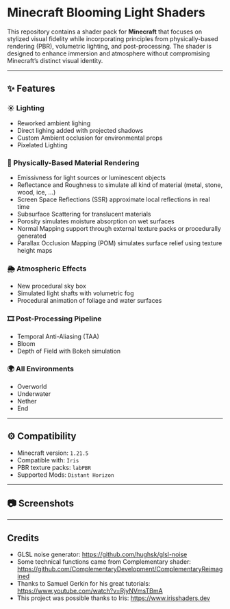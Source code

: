 #  Minecraft Blooming Light Shaders

This repository contains a shader pack for **Minecraft** that focuses on stylized visual fidelity while incorporating principles from physically-based rendering (PBR), volumetric lighting, and post-processing. The shader is designed to enhance immersion and atmosphere without compromising Minecraft’s distinct visual identity.

---

## ✨ Features

### ☀️ Lighting

- Reworked ambient lighing
- Direct lighing added with projected shadows
- Custom Ambient occlusion for environmental props
- Pixelated Lighting

### 🧱 Physically-Based Material Rendering

- Emissivness for light sources or luminescent objects
- Reflectance and Roughness to simulate all kind of material (metal, stone, wood, ice, ...)
- Screen Space Reflections (SSR) approximate local reflections in real time
- Subsurface Scattering for translucent materials
- Porosity simulates moisture absorption on wet surfaces
- Normal Mapping support through external texture packs or procedurally generated
- Parallax Occlusion Mapping (POM) simulates surface relief using texture height maps

### 🌦️ Atmospheric Effects

- New procedural sky box
- Simulated light shafts with volumetric fog
- Procedural animation of foliage and water surfaces

### 🎞️ Post-Processing Pipeline

- Temporal Anti-Aliasing (TAA)
- Bloom
- Depth of Field with Bokeh simulation

### 🌍 All Environments

- Overworld
- Underwater
- Nether
- End

---

## ⚙️ Compatibility

- Minecraft version: `1.21.5`  
- Compatible with: `Iris`
- PBR texture packs: `labPBR`
- Supported Mods: `Distant Horizon`

---

## 📷 Screenshots

<!-- Insert example screenshots or gif previews here -->

---

## Credits

- GLSL noise generator: https://github.com/hughsk/glsl-noise
- Some technical functions came from Complementary shader: https://github.com/ComplementaryDevelopment/ComplementaryReimagined
- Thanks to Samuel Gerkin for his great tutorials: https://www.youtube.com/watch?v=RjyNVmsTBmA
- This project was possible thanks to Iris: https://www.irisshaders.dev
